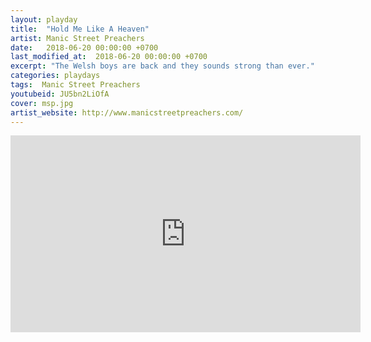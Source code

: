 ```yaml
---
layout: playday
title:  "Hold Me Like A Heaven"
artist: Manic Street Preachers
date:   2018-06-20 00:00:00 +0700
last_modified_at:  2018-06-20 00:00:00 +0700
excerpt: "The Welsh boys are back and they sounds strong than ever."
categories: playdays
tags:  Manic Street Preachers
youtubeid: JU5bn2LiOfA
cover: msp.jpg
artist_website: http://www.manicstreetpreachers.com/
---
```


<iframe width="560" height="315" src="https://www.youtube.com/embed/JU5bn2LiOfA" frameborder="0" allowfullscreen></iframe>
